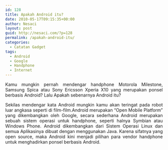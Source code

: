 ```yaml
---
id: 128
title: Apakah Android itu?
date: 2010-05-17T09:15:35+00:00
author: Nesaci
layout: post
guid: http://nesaci.com/?p=128
permalink: /apakah-android-itu/
categories:
  - Catatan Gadget
tags:
  - Android
  - Google
  - Handphone
  - Internet
---
```

<p style="text-align: justify;">
  Kamu mungkin pernah mendengar handphone Motorola Milestone, Samsung Spica atau Sony Ericsson Xperia X10 yang merupakan ponsel berbasis Android? Lalu Apakah sebenarnya Android itu?
</p>

<p style="text-align: justify;">
  Sekilas mendengar kata Android mungkin kamu akan teringat pada robot luar angkasa seperti di film-film.Android merupakan “Open Mobile Platform” yang dikembangkan oleh Google, secara sederhana Android merupakan sebuah sistem operasi untuk handphone, seperti halnya Symbian atau Windows Phone. Android dikembangkan dari Sistem Operasi Linux dan semua Aplikasinya dibuat dengan menggunakan Java. Karena sifatnya yang open source, maka Android kini menjadi pilihan para vendor handphone untuk menghadirkan ponsel berbasis Android.
</p>